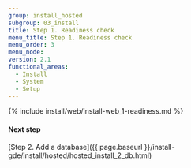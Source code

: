 ```yaml
---
group: install_hosted
subgroup: 03_install
title: Step 1. Readiness check
menu_title: Step 1. Readiness check
menu_order: 3
menu_node:
version: 2.1
functional_areas:
  - Install
  - System
  - Setup
---
```


{% include install/web/install-web_1-readiness.md %}

#### Next step

[Step 2. Add a database]({{ page.baseurl }}/install-gde/install/hosted/hosted_install_2_db.html)

